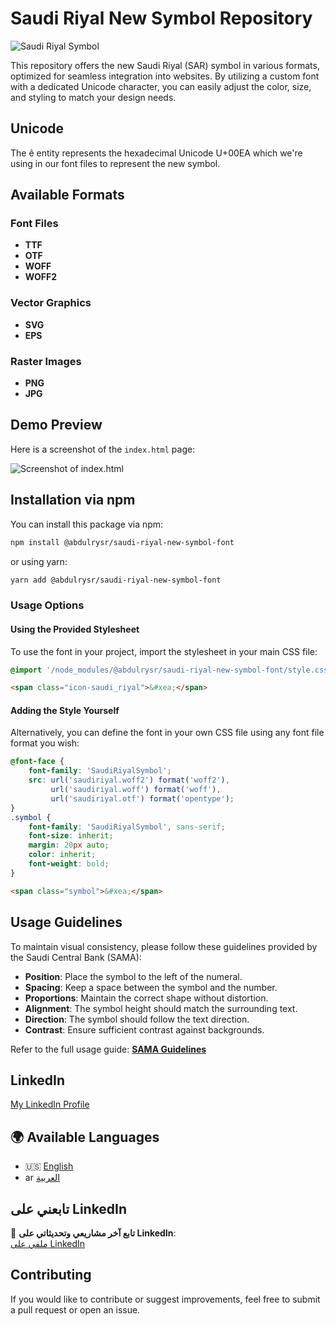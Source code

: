 # Saudi Riyal New Symbol Repository

![Saudi Riyal Symbol](https://argaamplus.s3.amazonaws.com/5df02013-fa26-45d6-b6de-6a97e5c871d5.png)

This repository offers the new Saudi Riyal (SAR) symbol in various formats, optimized for seamless integration into websites. By utilizing a custom font with a dedicated Unicode character, you can easily adjust the color, size, and styling to match your design needs. 

## Unicode

The &#xea; entity represents the hexadecimal Unicode U+00EA which we're using in our font files to represent the new symbol.

## Available Formats

### Font Files
- **TTF**
- **OTF**
- **WOFF**
- **WOFF2**

### Vector Graphics
- **SVG**
- **EPS**

### Raster Images
- **PNG**
- **JPG**

## Demo Preview  
Here is a screenshot of the `index.html` page:  

![Screenshot of index.html](/demo/image.JPG)  

## Installation via npm
You can install this package via npm:

```sh
npm install @abdulrysr/saudi-riyal-new-symbol-font
```

or using yarn:

```sh
yarn add @abdulrysr/saudi-riyal-new-symbol-font
```

### Usage Options
#### Using the Provided Stylesheet
To use the font in your project, import the stylesheet in your main CSS file:
```css
@import '/node_modules/@abdulrysr/saudi-riyal-new-symbol-font/style.css';
```
```html
<span class="icon-saudi_riyal">&#xea;</span>
```

#### Adding the Style Yourself
Alternatively, you can define the font in your own CSS file using any font file format you wish:

```css
@font-face {
    font-family: 'SaudiRiyalSymbol';
    src: url('saudiriyal.woff2') format('woff2'),
         url('saudiriyal.woff') format('woff'),
         url('saudiriyal.otf') format('opentype');
}
.symbol {
    font-family: 'SaudiRiyalSymbol', sans-serif;
    font-size: inherit;
    margin: 20px auto;
    color: inherit;
    font-weight: bold;
}
```

```html
<span class="symbol">&#xea;</span>
```

## Usage Guidelines
To maintain visual consistency, please follow these guidelines provided by the Saudi Central Bank (SAMA):

- **Position**: Place the symbol to the left of the numeral.
- **Spacing**: Keep a space between the symbol and the number.
- **Proportions**: Maintain the correct shape without distortion.
- **Alignment**: The symbol height should match the surrounding text.
- **Direction**: The symbol should follow the text direction.
- **Contrast**: Ensure sufficient contrast against backgrounds.

Refer to the full usage guide: **[SAMA Guidelines](https://www.sama.gov.sa/en-US/Currency/SRS/Pages/Guidelines.aspx)**

## LinkedIn   
[My LinkedIn Profile](https://www.linkedin.com/in/abdulrysr/)


## 🌍 Available Languages
- 🇺🇸 [English](README.md)
- ar [العربية](README.ar.md)

## تابعني على LinkedIn  
🚀 **تابع آخر مشاريعي وتحديثاتي على LinkedIn**:  
[ملفي على LinkedIn](https://www.linkedin.com/in/abdulrysr/)

## Contributing
If you would like to contribute or suggest improvements, feel free to submit a pull request or open an issue.

